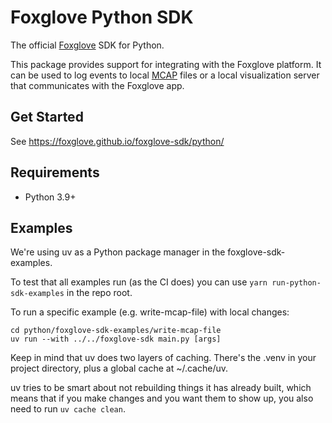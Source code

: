# Foxglove Python SDK

The official [Foxglove](https://docs.foxglove.dev/docs) SDK for Python.

This package provides support for integrating with the Foxglove platform. It can be used to log
events to local [MCAP](https://mcap.dev/) files or a local visualization server that communicates
with the Foxglove app.

## Get Started

See https://foxglove.github.io/foxglove-sdk/python/

## Requirements

- Python 3.9+

## Examples

We're using uv as a Python package manager in the foxglove-sdk-examples.

To test that all examples run (as the CI does) you can use `yarn run-python-sdk-examples` in the repo root.

To run a specific example (e.g. write-mcap-file) with local changes:

```
cd python/foxglove-sdk-examples/write-mcap-file
uv run --with ../../foxglove-sdk main.py [args]
```

Keep in mind that uv does two layers of caching.
There's the .venv in your project directory, plus a global cache at ~/.cache/uv.

uv tries to be smart about not rebuilding things it has already built,
which means that if you make changes and you want them to show up,
you also need to run `uv cache clean`.
